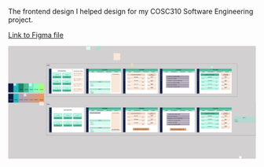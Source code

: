 The frontend design I helped design for my COSC310 Software Engineering project.

[Link to Figma file](https://www.figma.com/design/wjghSSPWDpidZf5z1yRjRm/Vocode-Frontend?t=8fAj3hzMKpcPCHPe-1)

![image of design](./images/vocode.png)
